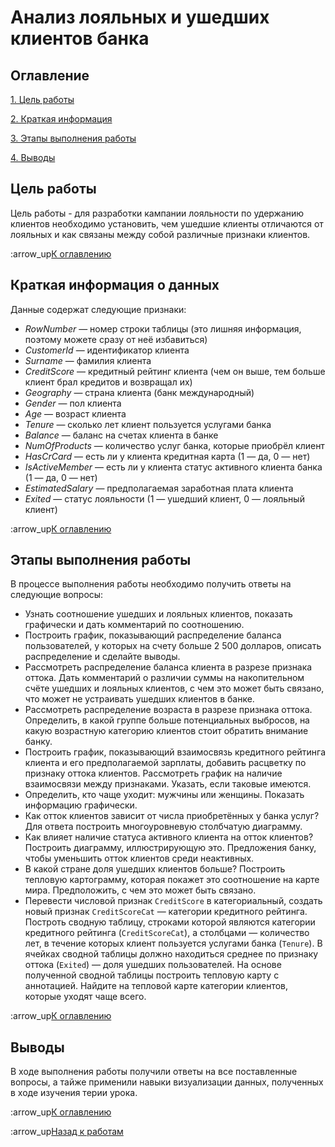 # Анализ лояльных и ушедших клиентов банка

## Оглавление

[1. Цель работы](https://github.com/an-petruhin/Homeworks/tree/main/Homework_Python_13_9#Цель-работы)

[2. Краткая информация](https://github.com/an-petruhin/Homeworks/tree/main/Homework_Python_13_9#Краткая-информация)

[3. Этапы выполнения работы](https://github.com/an-petruhin/Homeworks/tree/main/Homework_Python_13_9#Этапы-выполнения-работы)

[4. Выводы](https://github.com/an-petruhin/Homeworks/tree/main/Homework_Python_13_9#Выводы)

## Цель работы

Цель работы - для разработки кампании лояльности по удержанию клиентов необходимо установить, чем ушедшие клиенты отличаются от лояльных и как связаны между собой различные признаки клиентов.

:arrow_up[К оглавлению](https://github.com/an-petruhin/Homeworks/tree/main/Homework_Python_13_9#Оглавление)

## Краткая информация о данных

Данные содержат следующие признаки:
- *RowNumber* — номер строки таблицы (это лишняя информация, поэтому можете сразу от неё избавиться)
- *CustomerId* — идентификатор клиента
- *Surname* — фамилия клиента
- *CreditScore* — кредитный рейтинг клиента (чем он выше, тем больше клиент брал кредитов и возвращал их)
- *Geography* — страна клиента (банк международный)
- *Gender* — пол клиента
- *Age* — возраст клиента
- *Tenure* — сколько лет клиент пользуется услугами банка
- *Balance* — баланс на счетах клиента в банке
- *NumOfProducts* — количество услуг банка, которые приобрёл клиент
- *HasCrCard* — есть ли у клиента кредитная карта (1 — да, 0 — нет)
- *IsActiveMember* — есть ли у клиента статус активного клиента банка (1 — да, 0 — нет)
- *EstimatedSalary* — предполагаемая заработная плата клиента
- *Exited* — статус лояльности (1 — ушедший клиент, 0 — лояльный клиент)

:arrow_up[К оглавлению](https://github.com/an-petruhin/Homeworks/tree/main/Homework_Python_13_9#Оглавление)

## Этапы выполнения работы

В процессе выполнения работы необходимо получить ответы на следующие вопросы:

- Узнать соотношение ушедших и лояльных клиентов, показать графически и дать комментарий по соотношению.
- Построить график, показывающий распределение баланса пользователей, у которых на счету больше 2 500 долларов, описать распределение и сделайте выводы.
- Рассмотреть распределение баланса клиента в разрезе признака оттока. Дать комментарий о различии суммы на накопительном счёте ушедших и лояльных клиентов, с чем это может быть связано, что может не устраивать ушедших клиентов в банке.
- Рассмотреть распределение возраста в разрезе признака оттока. Определить, в какой группе больше потенциальных выбросов, на какую возрастную категорию клиентов стоит обратить внимание банку.
- Построить график, показывающий взаимосвязь кредитного рейтинга клиента и его предполагаемой зарплаты, добавить расцветку по признаку оттока клиентов. Рассмотреть график на наличие взаимосвязи между признаками. Указать, если таковые имеются.
- Определить, кто чаще уходит: мужчины или женщины. Показать информацию графически.
- Как отток клиентов зависит от числа приобретённых у банка услуг? Для ответа построить многоуровневую столбчатую диаграмму.
- Как влияет наличие статуса активного клиента на отток клиентов? Построить диаграмму, иллюстрирующую это. Предложения банку, чтобы уменьшить отток клиентов среди неактивных.
- В какой стране доля ушедших клиентов больше? Построить тепловую картограмму, которая покажет это соотношение на карте мира. Предположить, с чем это может быть связано.
- Перевести числовой признак `CreditScore` в категориальный, создать новый признак `CreditScoreCat` — категории кредитного рейтинга. Построть сводную таблицу, строками которой являются категории кредитного рейтинга (`CreditScoreCat`), а столбцами — количество лет, в течение которых клиент пользуется услугами банка (`Tenure`). В ячейках сводной таблицы должно находиться среднее по признаку оттока (`Exited`) — доля ушедших пользователей. На основе полученной сводной таблицы построить тепловую карту с аннотацией. Найдите на тепловой карте категории клиентов, которые уходят чаще всего.

:arrow_up[К оглавлению](https://github.com/an-petruhin/Homeworks/tree/main/Homework_Python_13_9#Оглавление)

## Выводы

В ходе выполнения работы получили ответы на все поставленные вопросы, а тайже применили навыки визуализации данных, полученных в ходе изучения терии урока.

:arrow_up[К оглавлению](https://github.com/an-petruhin/Homeworks/tree/main/Homework_Python_13_9#Оглавление)

:arrow_up[Назад к работам](https://github.com/an-petruhin/Homeworks#Homeworks)